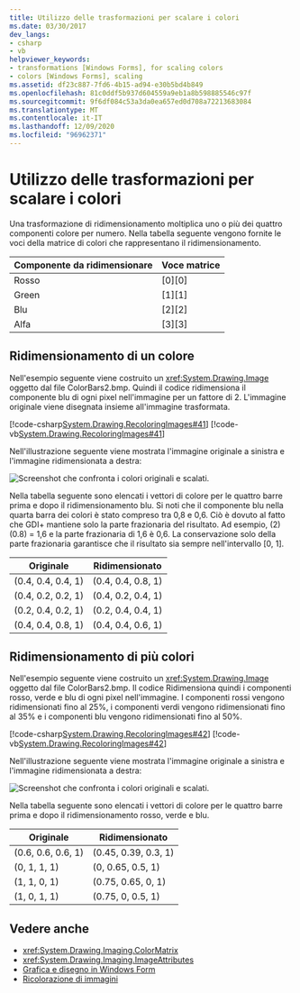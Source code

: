 ```yaml
---
title: Utilizzo delle trasformazioni per scalare i colori
ms.date: 03/30/2017
dev_langs:
- csharp
- vb
helpviewer_keywords:
- transformations [Windows Forms], for scaling colors
- colors [Windows Forms], scaling
ms.assetid: df23c887-7fd6-4b15-ad94-e30b5bd4b849
ms.openlocfilehash: 81c0ddf5b937d604559a9eb1a8b598885546c97f
ms.sourcegitcommit: 9f6df084c53a3da0ea657ed0d708a72213683084
ms.translationtype: MT
ms.contentlocale: it-IT
ms.lasthandoff: 12/09/2020
ms.locfileid: "96962371"
---
```

# <a name="using-transformations-to-scale-colors"></a>Utilizzo delle trasformazioni per scalare i colori
Una trasformazione di ridimensionamento moltiplica uno o più dei quattro componenti colore per numero. Nella tabella seguente vengono fornite le voci della matrice di colori che rappresentano il ridimensionamento.  
  
|Componente da ridimensionare|Voce matrice|  
|----------------------------|------------------|  
|Rosso|[0][0]|  
|Green|[1][1]|  
|Blu|[2][2]|  
|Alfa|[3][3]|  
  
## <a name="scaling-one-color"></a>Ridimensionamento di un colore  
 Nell'esempio seguente viene costruito un <xref:System.Drawing.Image> oggetto dal file ColorBars2.bmp. Quindi il codice ridimensiona il componente blu di ogni pixel nell'immagine per un fattore di 2. L'immagine originale viene disegnata insieme all'immagine trasformata.  
  
 [!code-csharp[System.Drawing.RecoloringImages#41](~/samples/snippets/csharp/VS_Snippets_Winforms/System.Drawing.RecoloringImages/CS/Class1.cs#41)]
 [!code-vb[System.Drawing.RecoloringImages#41](~/samples/snippets/visualbasic/VS_Snippets_Winforms/System.Drawing.RecoloringImages/VB/Class1.vb#41)]  
  
 Nell'illustrazione seguente viene mostrata l'immagine originale a sinistra e l'immagine ridimensionata a destra:  
  
 ![Screenshot che confronta i colori originali e scalati.](./media/using-transformations-to-scale-colors/four-bar-scale-one-color.png)  
  
 Nella tabella seguente sono elencati i vettori di colore per le quattro barre prima e dopo il ridimensionamento blu. Si noti che il componente blu nella quarta barra dei colori è stato compreso tra 0,8 e 0,6. Ciò è dovuto al fatto che GDI+ mantiene solo la parte frazionaria del risultato. Ad esempio, (2) (0.8) = 1,6 e la parte frazionaria di 1,6 è 0,6. La conservazione solo della parte frazionaria garantisce che il risultato sia sempre nell'intervallo [0, 1].  
  
|Originale|Ridimensionato|  
|--------------|------------|  
|(0.4, 0.4, 0.4, 1)|(0.4, 0.4, 0.8, 1)|  
|(0.4, 0.2, 0.2, 1)|(0.4, 0.2, 0.4, 1)|  
|(0.2, 0.4, 0.2, 1)|(0.2, 0.4, 0.4, 1)|  
|(0.4, 0.4, 0.8, 1)|(0.4, 0.4, 0.6, 1)|  
  
## <a name="scaling-multiple-colors"></a>Ridimensionamento di più colori  
 Nell'esempio seguente viene costruito un <xref:System.Drawing.Image> oggetto dal file ColorBars2.bmp. Il codice Ridimensiona quindi i componenti rosso, verde e blu di ogni pixel nell'immagine. I componenti rossi vengono ridimensionati fino al 25%, i componenti verdi vengono ridimensionati fino al 35% e i componenti blu vengono ridimensionati fino al 50%.  
  
 [!code-csharp[System.Drawing.RecoloringImages#42](~/samples/snippets/csharp/VS_Snippets_Winforms/System.Drawing.RecoloringImages/CS/Class1.cs#42)]
 [!code-vb[System.Drawing.RecoloringImages#42](~/samples/snippets/visualbasic/VS_Snippets_Winforms/System.Drawing.RecoloringImages/VB/Class1.vb#42)]  
  
 Nell'illustrazione seguente viene mostrata l'immagine originale a sinistra e l'immagine ridimensionata a destra:  
  
 ![Screenshot che confronta i colori originali e scalati.](./media/using-transformations-to-scale-colors/four-bar-scale-multiple-colors.png)  
  
 Nella tabella seguente sono elencati i vettori di colore per le quattro barre prima e dopo il ridimensionamento rosso, verde e blu.  
  
|Originale|Ridimensionato|  
|--------------|------------|  
|(0.6, 0.6, 0.6, 1)|(0.45, 0.39, 0.3, 1)|  
|(0, 1, 1, 1)|(0, 0.65, 0.5, 1)|  
|(1, 1, 0, 1)|(0.75, 0.65, 0, 1)|  
|(1, 0, 1, 1)|(0.75, 0, 0.5, 1)|  
  
## <a name="see-also"></a>Vedere anche

- <xref:System.Drawing.Imaging.ColorMatrix>
- <xref:System.Drawing.Imaging.ImageAttributes>
- [Grafica e disegno in Windows Form](graphics-and-drawing-in-windows-forms.md)
- [Ricolorazione di immagini](recoloring-images.md)
